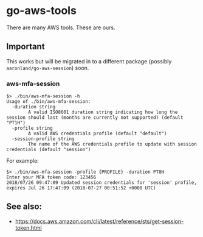 # go-aws-tools

There are many AWS tools. These are ours. 

## Important

This works but will be migrated in to a different package (possibly `aaronland/go-aws-session`) soon.

### aws-mfa-session

```
$> ./bin/aws-mfa-session -h
Usage of ./bin/aws-mfa-session:
  -duration string
    	A valid ISO8601 duration string indicating how long the session should last (months are currently not supported) (default "PT1H")
  -profile string
    	A valid AWS credentials profile (default "default")
  -session-profile string
    	The name of the AWS credentials profile to update with session credentials (default "session")
```

For example:

```
$> ./bin/aws-mfa-session -profile {PROFILE} -duration PT8H
Enter your MFA token code: 123456
2018/07/26 09:47:09 Updated session credentials for 'session' profile, expires Jul 26 17:47:09 (2018-07-27 00:51:52 +0000 UTC)
```

## See also:

* https://docs.aws.amazon.com/cli/latest/reference/sts/get-session-token.html
